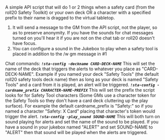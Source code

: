 A simple API script that will do 1 or 2 things when a safety card (from the roll20 Safety Toolkit) or your own deck OR a character with a specified prefix to their name is dragged to the virtual tabletop.
1) It will send a message to the GM from the API script, not the player, so as to preserve anonymity.  If you have the sounds for chat messages turned on you'll hear it if you are not on the chat tab or roll20 doesn't have focus.
2) You can configure a sound in the Jukebox to play when a safety tool is placed in addition to the /w gm message in #1

Chat commands:
***`!sta-config -deckname CARD-DECK-NAME`***
     This will set the name of the deck that triggers the alerts to whatever you place as "CARD-DECK-NAME".  Example if you named your deck "Safety Tools" (the default roll20 safety tools deck name) then as long as your deck is named "Safety Tools" and a card from it is played, an alert will be triggered.
***`!sta-config -cardname_prefix CHARACTER-NAME-PREFIX`***
     This will set the prefix the script looks for for Safety Tool characters (Some GMs use a character token for the Safety Tools so they don't have a card deck cluttering up the play surface).  For example the default cardname_prefix is "Safety:" so if you named a character "Safety: X Card" placing that character's token would trigger the alert.
***`!sta-config -play_sound SOUND-NAME`***
     This will both turn on sound playing for alerts and set the name of the sound to be played.  If you have a sound in your jukebox named "ALERT" and set SOUND-NAME to "ALERT" then that sound will be played when the alerts are triggered.


